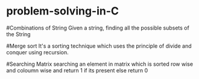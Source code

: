 # problem-solving-in-C

#Combinations of String
Given a string, finding all the possible subsets of the String

#Merge sort
It's a sorting technique which uses the principle of divide and conquer using recursion.

#Searching Matrix
searching an element in matrix which is sorted row wise and coloumn wise and return 1 if its present else return 0
